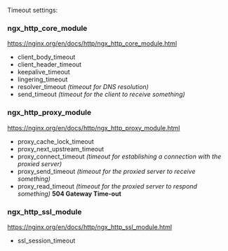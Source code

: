 Timeout settings:

### ngx_http_core_module
https://nginx.org/en/docs/http/ngx_http_core_module.html

- client_body_timeout
- client_header_timeout
- keepalive_timeout
- lingering_timeout
- resolver_timeout _(timeout for DNS resolution)_
- send_timeout _(timeout for the client to receive something)_

### ngx_http_proxy_module
https://nginx.org/en/docs/http/ngx_http_proxy_module.html

- proxy_cache_lock_timeout
- proxy_next_upstream_timeout
- proxy_connect_timeout _(timeout for establishing a connection with the proxied server)_
- proxy_send_timeout _(timeout for the proxied server to receive something)_
- proxy_read_timeout _(timeout for the proxied server to respond something)_ __504 Gateway Time-out__

### ngx_http_ssl_module
https://nginx.org/en/docs/http/ngx_http_ssl_module.html

- ssl_session_timeout
